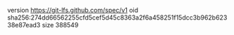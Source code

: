 version https://git-lfs.github.com/spec/v1
oid sha256:274dd66562255cfd5cef5d45c8363a2f6a458251f15dcc3b962b62338e87ead3
size 388549
